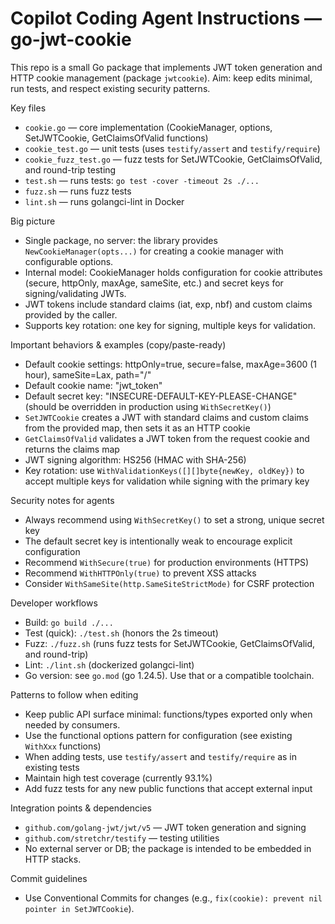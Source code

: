 # Copilot Coding Agent Instructions — go-jwt-cookie

This repo is a small Go package that implements JWT token generation and HTTP cookie management (package `jwtcookie`). Aim: keep edits minimal, run tests, and respect existing security patterns.

Key files
- `cookie.go` — core implementation (CookieManager, options, SetJWTCookie, GetClaimsOfValid functions)
- `cookie_test.go` — unit tests (uses `testify/assert` and `testify/require`)
- `cookie_fuzz_test.go` — fuzz tests for SetJWTCookie, GetClaimsOfValid, and round-trip testing
- `test.sh` — runs tests: `go test -cover -timeout 2s ./...`
- `fuzz.sh` — runs fuzz tests
- `lint.sh` — runs golangci-lint in Docker

Big picture
- Single package, no server: the library provides `NewCookieManager(opts...)` for creating a cookie manager with configurable options.
- Internal model: CookieManager holds configuration for cookie attributes (secure, httpOnly, maxAge, sameSite, etc.) and secret keys for signing/validating JWTs.
- JWT tokens include standard claims (iat, exp, nbf) and custom claims provided by the caller.
- Supports key rotation: one key for signing, multiple keys for validation.

Important behaviors & examples (copy/paste-ready)
- Default cookie settings: httpOnly=true, secure=false, maxAge=3600 (1 hour), sameSite=Lax, path="/"
- Default cookie name: "jwt_token"
- Default secret key: "INSECURE-DEFAULT-KEY-PLEASE-CHANGE" (should be overridden in production using `WithSecretKey()`)
- `SetJWTCookie` creates a JWT with standard claims and custom claims from the provided map, then sets it as an HTTP cookie
- `GetClaimsOfValid` validates a JWT token from the request cookie and returns the claims map
- JWT signing algorithm: HS256 (HMAC with SHA-256)
- Key rotation: use `WithValidationKeys([][]byte{newKey, oldKey})` to accept multiple keys for validation while signing with the primary key

Security notes for agents
- Always recommend using `WithSecretKey()` to set a strong, unique secret key
- The default secret key is intentionally weak to encourage explicit configuration
- Recommend `WithSecure(true)` for production environments (HTTPS)
- Recommend `WithHTTPOnly(true)` to prevent XSS attacks
- Consider `WithSameSite(http.SameSiteStrictMode)` for CSRF protection

Developer workflows
- Build: `go build ./...`
- Test (quick): `./test.sh` (honors the 2s timeout)
- Fuzz: `./fuzz.sh` (runs fuzz tests for SetJWTCookie, GetClaimsOfValid, and round-trip)
- Lint: `./lint.sh` (dockerized golangci-lint)
- Go version: see `go.mod` (go 1.24.5). Use that or a compatible toolchain.

Patterns to follow when editing
- Keep public API surface minimal: functions/types exported only when needed by consumers.
- Use the functional options pattern for configuration (see existing `WithXxx` functions)
- When adding tests, use `testify/assert` and `testify/require` as in existing tests
- Maintain high test coverage (currently 93.1%)
- Add fuzz tests for any new public functions that accept external input

Integration points & dependencies
- `github.com/golang-jwt/jwt/v5` — JWT token generation and signing
- `github.com/stretchr/testify` — testing utilities
- No external server or DB; the package is intended to be embedded in HTTP stacks.

Commit guidelines
- Use Conventional Commits for changes (e.g., `fix(cookie): prevent nil pointer in SetJWTCookie`).